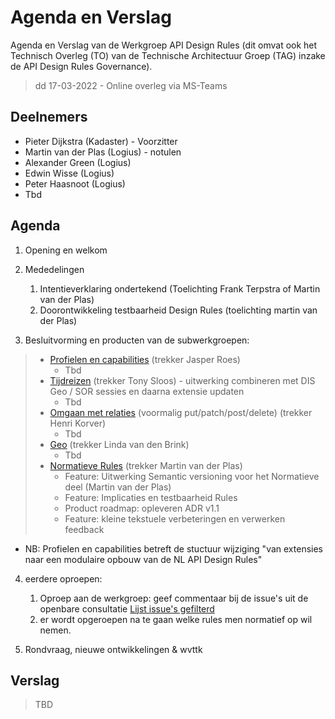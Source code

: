 # Agenda en Verslag 

Agenda en Verslag van de Werkgroep API Design Rules (dit omvat ook het Technisch Overleg (TO) van de Technische Architectuur Groep (TAG) inzake de API Design Rules Governance).
> dd 17-03-2022 - Online overleg via MS-Teams

## Deelnemers

- Pieter Dijkstra (Kadaster) - Voorzitter
- Martin van der Plas (Logius) - notulen
- Alexander Green (Logius)
- Edwin Wisse (Logius)
- Peter Haasnoot (Logius)
- Tbd 

## Agenda

1. Opening en welkom

2. Mededelingen

   1. Intentieverklaring ondertekend (Toelichting Frank Terpstra of Martin van der Plas)
   1. Doorontwikkeling testbaarheid Design Rules (toelichting martin van der Plas)

3. Besluitvorming en producten van de subwerkgroepen:

  > - [Profielen en capabilities](https://github.com/Geonovum/KP-APIs/blob/master/Werkgroep%20API%20design%20rules/profielen.md) (trekker Jasper Roes)
  >   - Tbd
  > - [Tijdreizen](https://github.com/Geonovum/KP-APIs/blob/master/Werkgroep%20API%20design%20rules/tijdreizen.md) (trekker Tony Sloos) - uitwerking combineren met DIS Geo / SOR sessies en daarna extensie updaten
  >   - Tbd
  > - [Omgaan met relaties](https://github.com/Geonovum/KP-APIs/blob/master/Werkgroep%20API%20design%20rules/relaties.md) (voormalig put/patch/post/delete) (trekker Henri Korver)
  >   - Tbd
  > - [Geo](https://github.com/Geonovum/KP-APIs/blob/master/Werkgroep%20API%20design%20rules/geo.md) (trekker Linda van den Brink)
  >   - Tbd 
  > - [Normatieve Rules](https://github.com/Logius-standaarden/API-Design-Rules) (trekker Martin van der Plas)
  >   - Feature: Uitwerking Semantic versioning voor het Normatieve deel (Martin van der Plas)
  >   - Feature: Implicaties en testbaarheid Rules
  >   - Product roadmap: opleveren ADR v1.1
  >   - Feature: kleine tekstuele verbeteringen en verwerken feedback


* NB: Profielen en capabilities betreft de stuctuur wijziging "van extensies naar een modulaire opbouw van de NL API Design Rules"

4. eerdere oproepen:
   1. Oproep aan de werkgroep: geef commentaar bij de issue's uit de openbare consultatie [Lijst issue's gefilterd](https://github.com/Geonovum/KP-APIs/issues?q=is%3Aopen+is%3Aissue+label%3AConsultatie)
   2. er wordt opgeroepen na te gaan welke rules men normatief op wil nemen.  


5. Rondvraag, nieuwe ontwikkelingen & wvttk 

## Verslag

> TBD
